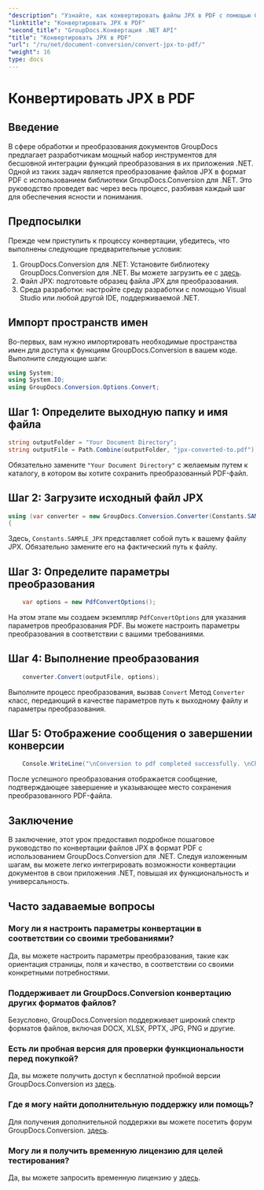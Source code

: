```yaml
---
"description": "Узнайте, как конвертировать файлы JPX в PDF с помощью GroupDocs.Conversion для .NET. Следуйте нашему пошаговому руководству для бесшовной интеграции."
"linktitle": "Конвертировать JPX в PDF"
"second_title": "GroupDocs.Конвертация .NET API"
"title": "Конвертировать JPX в PDF"
"url": "/ru/net/document-conversion/convert-jpx-to-pdf/"
"weight": 16
type: docs
---
```

# Конвертировать JPX в PDF

## Введение
В сфере обработки и преобразования документов GroupDocs предлагает разработчикам мощный набор инструментов для бесшовной интеграции функций преобразования в их приложения .NET. Одной из таких задач является преобразование файлов JPX в формат PDF с использованием библиотеки GroupDocs.Conversion для .NET. Это руководство проведет вас через весь процесс, разбивая каждый шаг для обеспечения ясности и понимания.
## Предпосылки
Прежде чем приступить к процессу конвертации, убедитесь, что выполнены следующие предварительные условия:
1. GroupDocs.Conversion для .NET: Установите библиотеку GroupDocs.Conversion для .NET. Вы можете загрузить ее с [здесь](https://releases.groupdocs.com/conversion/net/).
2. Файл JPX: подготовьте образец файла JPX для преобразования.
3. Среда разработки: настройте среду разработки с помощью Visual Studio или любой другой IDE, поддерживаемой .NET.

## Импорт пространств имен
Во-первых, вам нужно импортировать необходимые пространства имен для доступа к функциям GroupDocs.Conversion в вашем коде. Выполните следующие шаги:

```csharp
using System;
using System.IO;
using GroupDocs.Conversion.Options.Convert;
```

## Шаг 1: Определите выходную папку и имя файла
```csharp
string outputFolder = "Your Document Directory";
string outputFile = Path.Combine(outputFolder, "jpx-converted-to.pdf");
```
Обязательно замените `"Your Document Directory"` с желаемым путем к каталогу, в котором вы хотите сохранить преобразованный PDF-файл.
## Шаг 2: Загрузите исходный файл JPX
```csharp
using (var converter = new GroupDocs.Conversion.Converter(Constants.SAMPLE_JPX))
{
```
Здесь, `Constants.SAMPLE_JPX` представляет собой путь к вашему файлу JPX. Обязательно замените его на фактический путь к файлу.
## Шаг 3: Определите параметры преобразования
```csharp
    var options = new PdfConvertOptions();
```
На этом этапе мы создаем экземпляр `PdfConvertOptions` для указания параметров преобразования PDF. Вы можете настроить параметры преобразования в соответствии с вашими требованиями.
## Шаг 4: Выполнение преобразования
```csharp
    converter.Convert(outputFile, options);
```
Выполните процесс преобразования, вызвав `Convert` Метод `Converter` класс, передающий в качестве параметров путь к выходному файлу и параметры преобразования.
## Шаг 5: Отображение сообщения о завершении конверсии
```csharp
    Console.WriteLine("\nConversion to pdf completed successfully. \nCheck output in {0}", outputFolder);
```
После успешного преобразования отображается сообщение, подтверждающее завершение и указывающее место сохранения преобразованного PDF-файла.

## Заключение
В заключение, этот урок предоставил подробное пошаговое руководство по конвертации файлов JPX в формат PDF с использованием GroupDocs.Conversion для .NET. Следуя изложенным шагам, вы можете легко интегрировать возможности конвертации документов в свои приложения .NET, повышая их функциональность и универсальность.
## Часто задаваемые вопросы
### Могу ли я настроить параметры конвертации в соответствии со своими требованиями?
Да, вы можете настроить параметры преобразования, такие как ориентация страницы, поля и качество, в соответствии со своими конкретными потребностями.
### Поддерживает ли GroupDocs.Conversion конвертацию других форматов файлов?
Безусловно, GroupDocs.Conversion поддерживает широкий спектр форматов файлов, включая DOCX, XLSX, PPTX, JPG, PNG и другие.
### Есть ли пробная версия для проверки функциональности перед покупкой?
Да, вы можете получить доступ к бесплатной пробной версии GroupDocs.Conversion из [здесь](https://releases.groupdocs.com/).
### Где я могу найти дополнительную поддержку или помощь?
Для получения дополнительной поддержки вы можете посетить форум GroupDocs.Conversion. [здесь](https://forum.groupdocs.com/c/conversion/11).
### Могу ли я получить временную лицензию для целей тестирования?
Да, вы можете запросить временную лицензию у [здесь](https://purchase.groupdocs.com/temporary-license/).